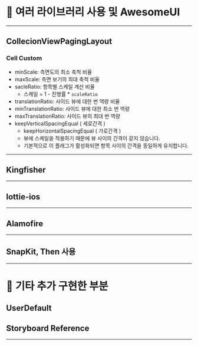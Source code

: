 # 📌 여러 라이브러리 사용 및 AwesomeUI
---

## CollecionViewPagingLayout

### Cell Custom

- minScale: 측면도의 최소 축척 비율
- maxScale: 측면 보기의 최대 축척 비율
- sacleRatio: 항목별 스케일 계산 비율
    - 스케일 = 1 - 진행률 * `scaleRatio`
- translationRatio: 사이드 뷰에 대한 번 역량 비율
- minTranslationRatio: 사이드 뷰에 대한 최소 번 역량
- maxTranslationRatio: 사이드 뷰의 최대 번 역량
- keepVerticalSpacingEqual ( 세로간격 )
    - keepHorizontalSpacingEqual ( 가로간격 )
    - 뷰에 스케일을 적용하기 때문에 뷰 사이의 간격이 같지 않습니다.
    - 기본적으로 이 플래그가 활성화되면 항목 사이의 간격을 동일하게 유지합니다.

---

## Kingfisher

---

## lottie-ios

---

## Alamofire

---

## SnapKit, Then 사용

---
# 📌 기타 추가 구현한 부분

## UserDefault

## Storyboard Reference
---
